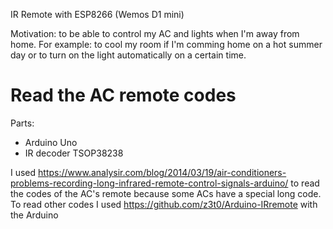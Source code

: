 IR Remote with ESP8266 (Wemos D1 mini)

Motivation: to be able to control my AC and lights when I'm away from home.
For example: to cool my room if I'm comming home on a hot summer day or to turn on the light automatically on a certain time.

# Read the AC remote codes
Parts: 
* Arduino Uno
* IR decoder TSOP38238 

I used https://www.analysir.com/blog/2014/03/19/air-conditioners-problems-recording-long-infrared-remote-control-signals-arduino/ to read the codes of the AC's remote because some ACs have a special long code. 
To read other codes I used https://github.com/z3t0/Arduino-IRremote with the Arduino 

